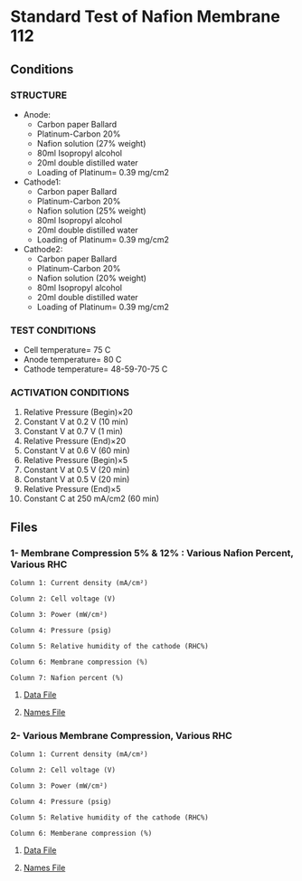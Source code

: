 # Standard Test of Nafion Membrane 112

## Conditions

### STRUCTURE
- Anode: 
	- Carbon paper Ballard
	- Platinum-Carbon 20% 
	- Nafion solution (27% weight)
	- 80ml Isopropyl alcohol
	- 20ml double distilled water 
	- Loading of Platinum= 0.39 mg/cm2
- Cathode1: 
	- Carbon paper Ballard
	- Platinum-Carbon 20%
	- Nafion solution (25% weight)
	- 80ml Isopropyl alcohol
	- 20ml double distilled water
	- Loading of Platinum= 0.39 mg/cm2
- Cathode2:
	- Carbon paper Ballard
	- Platinum-Carbon 20%
	- Nafion solution (20% weight)
	- 80ml Isopropyl alcohol
	- 20ml double distilled water 
	- Loading of Platinum= 0.39 mg/cm2

### TEST CONDITIONS
- Cell temperature= 75 C
- Anode temperature= 80 C
- Cathode temperature= 48-59-70-75 C

### ACTIVATION CONDITIONS
1. Relative Pressure (Begin)×20
2. Constant V at 0.2 V (10 min)
3. Constant V at 0.7 V (1 min)
4. Relative Pressure (End)×20
5. Constant V at 0.6 V (60 min)
6. Relative Pressure (Begin)×5
7. Constant V at 0.5 V (20 min)
8. Constant V at 0.5 V (20 min)
9. Relative Pressure (End)×5
10. Constant C at 250 mA/cm2 (60 min)

## Files

### 1- Membrane Compression 5% & 12% : Various Nafion Percent, Various RHC			

```
Column 1: Current density (mA/cm²)

Column 2: Cell voltage (V)

Column 3: Power (mW/cm²)

Column 4: Pressure (psig)  

Column 5: Relative humidity of the cathode (RHC%)

Column 6: Membrane compression (%)

Column 7: Nafion percent (%)
```			
	

1. [Data File](1.csv)		

2. [Names File](1.names)


### 2- Various Membrane Compression, Various RHC


```
Column 1: Current density (mA/cm²)

Column 2: Cell voltage (V)

Column 3: Power (mW/cm²)

Column 4: Pressure (psig) 

Column 5: Relative humidity of the cathode (RHC%) 

Column 6: Memberane compression (%) 
```

1. [Data File](2.csv)		

2. [Names File](2.names)
